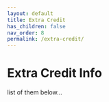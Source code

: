 ```yaml
---
layout: default
title: Extra Credit
has_children: false
nav_order: 8
permalink: /extra-credit/
---
```


<h1>Extra Credit Info</h1>

list of them below...